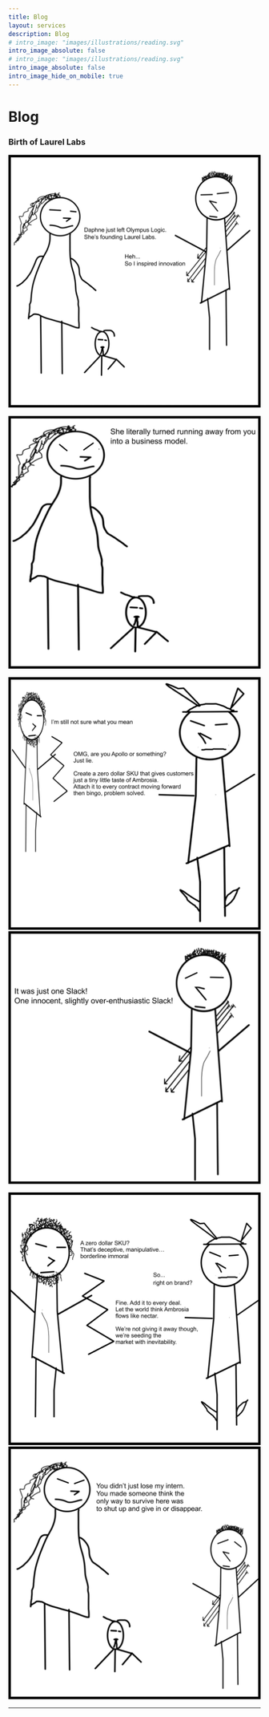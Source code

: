 ```yaml
---
title: Blog
layout: services
description: Blog
# intro_image: "images/illustrations/reading.svg"
intro_image_absolute: false
# intro_image: "images/illustrations/reading.svg"
intro_image_absolute: false
intro_image_hide_on_mobile: true
---
```


# Blog

### Birth of Laurel Labs
<span class = 'blog'>

<img class = 'comic' src='/assets/cartoon/011/011-01.jpg'>

<img class = 'comic' src='/assets/cartoon/011/011-02.jpg'>  <br />

<img class = 'comic' src='/assets/cartoon/010/010-03.jpg'> <br />
<img class = 'comic' src='/assets/cartoon/011/011-03.jpg'> <br />

<img class = 'comic' src='/assets/cartoon/010/010-04.jpg'>

<img class = 'comic' src='/assets/cartoon/011/011-04.jpg'>

<hr>


